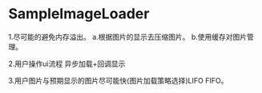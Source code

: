 # SampleImageLoader
1.尽可能的避免内存溢出。
a.根据图片的显示去压缩图片。
b.使用缓存对图片管理。

2.用户操作ui流程
异步加载+回调显示

3.用户图片与预期显示的图片尽可能快(图片加载策略选择)LIFO FIFO。

